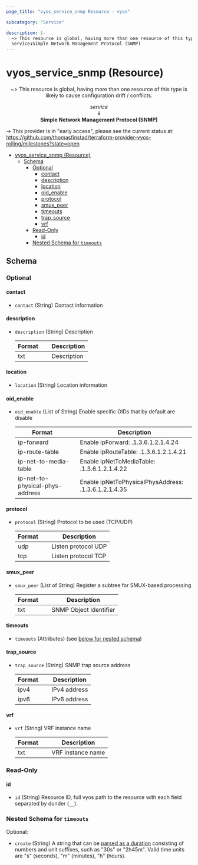 ```yaml
---
page_title: "vyos_service_snmp Resource - vyos"

subcategory: "Service"

description: |-
  ~> This resource is global, having more than one resource of this type is likely to cause configuration drift / conflicts.
  service⯯Simple Network Management Protocol (SNMP)
---
```


# vyos_service_snmp (Resource)
<center>

~> This resource is global, having more than one resource of this type is likely to cause configuration drift / conflicts.

*service*  
⯯  
**Simple Network Management Protocol (SNMP)**


</center>

-> This provider is in "early access", please see the current status at: https://github.com/thomasfinstad/terraform-provider-vyos-rolling/milestones?state=open

<!--TOC-->

- [vyos_service_snmp (Resource)](#vyos_service_snmp-resource)
  - [Schema](#schema)
    - [Optional](#optional)
      - [contact](#contact)
      - [description](#description)
      - [location](#location)
      - [oid_enable](#oid_enable)
      - [protocol](#protocol)
      - [smux_peer](#smux_peer)
      - [timeouts](#timeouts)
      - [trap_source](#trap_source)
      - [vrf](#vrf)
    - [Read-Only](#read-only)
      - [id](#id)
    - [Nested Schema for `timeouts`](#nested-schema-for-timeouts)

<!--TOC-->

<!-- schema generated by tfplugindocs -->
## Schema

### Optional

#### contact
- `contact` (String) Contact information
#### description
- `description` (String) Description

    |  Format  &emsp;|  Description  |
    |----------|---------------|
    |  txt     &emsp;|  Description  |
#### location
- `location` (String) Location information
#### oid_enable
- `oid_enable` (List of String) Enable specific OIDs that by default are disable

    |  Format                           &emsp;|  Description                                           |
    |-----------------------------------|--------------------------------------------------------|
    |  ip-forward                       &emsp;|  Enable ipForward: .1.3.6.1.2.1.4.24                   |
    |  ip-route-table                   &emsp;|  Enable ipRouteTable: .1.3.6.1.2.1.4.21                |
    |  ip-net-to-media-table            &emsp;|  Enable ipNetToMediaTable: .1.3.6.1.2.1.4.22           |
    |  ip-net-to-physical-phys-address  &emsp;|  Enable ipNetToPhysicalPhysAddress: .1.3.6.1.2.1.4.35  |
#### protocol
- `protocol` (String) Protocol to be used (TCP/UDP)

    |  Format  &emsp;|  Description          |
    |----------|-----------------------|
    |  udp     &emsp;|  Listen protocol UDP  |
    |  tcp     &emsp;|  Listen protocol TCP  |
#### smux_peer
- `smux_peer` (List of String) Register a subtree for SMUX-based processing

    |  Format  &emsp;|  Description             |
    |----------|--------------------------|
    |  txt     &emsp;|  SNMP Object Identifier  |
#### timeouts
- `timeouts` (Attributes) (see [below for nested schema](#nestedatt--timeouts))
#### trap_source
- `trap_source` (String) SNMP trap source address

    |  Format  &emsp;|  Description   |
    |----------|----------------|
    |  ipv4    &emsp;|  IPv4 address  |
    |  ipv6    &emsp;|  IPv6 address  |
#### vrf
- `vrf` (String) VRF instance name

    |  Format  &emsp;|  Description        |
    |----------|---------------------|
    |  txt     &emsp;|  VRF instance name  |

### Read-Only

#### id
- `id` (String) Resource ID, full vyos path to the resource with each field separated by dunder (`__`).

<a id="nestedatt--timeouts"></a>
### Nested Schema for `timeouts`

Optional:

- `create` (String) A string that can be [parsed as a duration](https://pkg.go.dev/time#ParseDuration) consisting of numbers and unit suffixes, such as &#34;30s&#34; or &#34;2h45m&#34;. Valid time units are &#34;s&#34; (seconds), &#34;m&#34; (minutes), &#34;h&#34; (hours).
